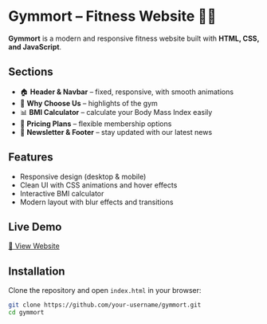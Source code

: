 # Gymmort – Fitness Website 🏋️‍♂️  

**Gymmort** is a modern and responsive fitness website built with **HTML, CSS, and JavaScript**.  

## Sections  
- 🏠 **Header & Navbar** – fixed, responsive, with smooth animations  
- 💪 **Why Choose Us** – highlights of the gym  
- 📊 **BMI Calculator** – calculate your Body Mass Index easily  
- 💸 **Pricing Plans** – flexible membership options  
- 📰 **Newsletter & Footer** – stay updated with our latest news  

## Features  
- Responsive design (desktop & mobile)  
- Clean UI with CSS animations and hover effects  
- Interactive BMI calculator  
- Modern layout with blur effects and transitions  

## Live Demo  
[🔗 View Website](https://your-live-demo-link.com)  

## Installation  
Clone the repository and open `index.html` in your browser:  
```bash
git clone https://github.com/your-username/gymmort.git
cd gymmort
